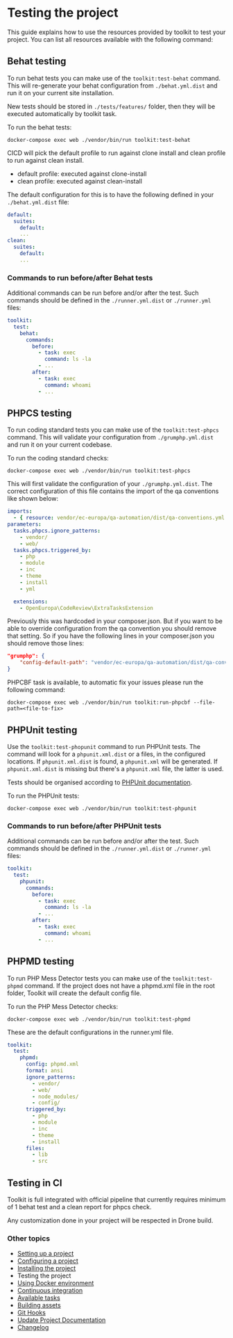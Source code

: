 # Testing the project

This guide explains how to use the resources provided by toolkit to test your
project. You can list all resources available with the following command:

## Behat testing
To run behat tests you can make use of the `toolkit:test-behat` command. This will
re-generate your behat configuration from `./behat.yml.dist` and run it on your
current site installation.

New tests should be stored in `./tests/features/` folder, then they will be executed
automatically by toolkit task.

To run the behat tests:
```
docker-compose exec web ./vendor/bin/run toolkit:test-behat
```
CICD will pick the default profile to run against clone install and clean profile to run against clean install.

 - default profile: executed against clone-install
 - clean profile: executed against clean-install


The default configuration for this is to have the following defined in your
`./behat.yml.dist` file:

```yaml
default:
  suites:
    default:
    ...
clean:
  suites:
    default:
    ...
```

### Commands to run before/after Behat tests

Additional commands can be run before and/or after the test. Such commands
should be defined in the `./runner.yml.dist` or `./runner.yml` files:

```yaml
toolkit:
  test:
    behat:
      commands:
        before:
          - task: exec
            command: ls -la
          - ...
        after:
          - task: exec
            command: whoami
          - ...
```

## PHPCS testing
To run coding standard tests you can make use of the `toolkit:test-phpcs`
command. This will validate your configuration from `./grumphp.yml.dist` and run
it on your current codebase.

To run the coding standard checks:

```
docker-compose exec web ./vendor/bin/run toolkit:test-phpcs
```

This will first validate the configuration of your `./grumphp.yml.dist`. The
correct configuration of this file contains the import of the qa conventions
like shown below:

```yaml
imports:
  - { resource: vendor/ec-europa/qa-automation/dist/qa-conventions.yml }
parameters:
  tasks.phpcs.ignore_patterns:
    - vendor/
    - web/
  tasks.phpcs.triggered_by:
    - php
    - module
    - inc
    - theme
    - install
    - yml

  extensions:
    - OpenEuropa\CodeReview\ExtraTasksExtension
```

Previously this was hardcoded in your composer.json. But if you want to be able
to override configuration from the qa convention you should remove that setting.
So if you have the following lines in your composer.json you should remove those
lines:

```json
"grumphp": {
    "config-default-path": "vendor/ec-europa/qa-automation/dist/qa-conventions.yml"
}
```

PHPCBF task is available, to automatic fix your issues please run the following
command:
```
docker-compose exec web ./vendor/bin/run toolkit:run-phpcbf --file-path=<file-to-fix>
```

## PHPUnit testing

Use the `toolkit:test-phopunit` command to run PHPUnit tests. The command will
look for a `phpunit.xml.dist` or a  files, in the configured
locations. If `phpunit.xml.dist` is found, a `phpunit.xml` will be generated. If
`phpunit.xml.dist` is missing but there's a `phpunit.xml` file, the latter is
used.

Tests should be organised according to [PHPUnit documentation](
https://phpunit.readthedocs.io/en/9.5/organizing-tests.html).

To run the PHPUnit tests:
```
docker-compose exec web ./vendor/bin/run toolkit:test-phpunit
```

### Commands to run before/after PHPUnit tests

Additional commands can be run before and/or after the test. Such commands
should be defined in the `./runner.yml.dist` or `./runner.yml` files:

```yaml
toolkit:
  test:
    phpunit:
      commands:
        before:
          - task: exec
            command: ls -la
          - ...
        after:
          - task: exec
            command: whoami
          - ...
```

## PHPMD testing
To run PHP Mess Detector tests you can make use of the `toolkit:test-phpmd`
command. If the project does not have a phpmd.xml file in the root folder,
Toolkit will create the default config file.

To run the PHP Mess Detector checks:

```
docker-compose exec web ./vendor/bin/run toolkit:test-phpmd
```

These are the default configurations in the runner.yml file.

```yaml
toolkit:
  test:
    phpmd:
      config: phpmd.xml
      format: ansi
      ignore_patterns:
        - vendor/
        - web/
        - node_modules/
        - config/
      triggered_by:
        - php
        - module
        - inc
        - theme
        - install
      files:
        - lib
        - src
```

## Testing in CI
Toolkit is full integrated with official pipeline that currently requires minimum
of 1 behat test and a clean report for phpcs check.

Any customization done in your project will be respected in Drone build.

### Other topics
- [Setting up a project](/docs/setting-up-project.md)
- [Configuring a project](/docs/configuring-project.md)
- [Installing the project](/docs/installing-project.md)
- Testing the project
- [Using Docker environment](/docs/docker-environment.md)
- [Continuous integration](/docs/continuous-integration.md)
- [Available tasks](/docs/available-tasks.md)
- [Building assets](/docs/building-assets.md)
- [Git Hooks](/docs/git-hooks.md)
- [Update Project Documentation](/docs/project-documentation.md)
- [Changelog](/CHANGELOG.md)

